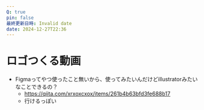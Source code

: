 ```yaml
---
Q: true
pin: false
最終更新日時: Invalid date
date: 2024-12-27T22:36
---
```

# ロゴつくる動画

- Figmaってやつ使ったこと無いから、使ってみたいんだけどillustratorみたいなことできるの？
    - https://qiita.com/xrxoxcxox/items/261b4b63bfd3fe688b17
    - 行けるっぽい